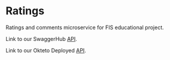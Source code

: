 # Ratings
Ratings and comments microservice for FIS educational project.

Link to our SwaggerHub [API](https://api-emiliacoleto.cloud.okteto.net/api/).

Link to our Okteto Deployed [API](https://api-emiliacoleto.cloud.okteto.net/api/v1/ratings/?apikey=dc2151e0-2e52-43cb-b673-94bf1cb9d60b).

